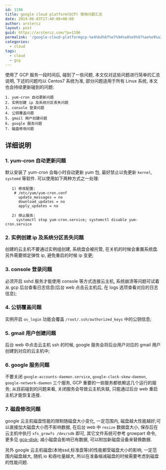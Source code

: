 ```yaml
---
id: 1196
title: google cloud platform(GCP) 使用问题汇总
date: 2019-06-03T17:40:08+08:00
author: arstercz
layout: post
guid: https://arstercz.com/?p=1196
permalink: '/google-cloud-platformgcp-%e4%bd%bf%e7%94%a8%e9%97%ae%e9%a2%98%e6%b1%87%e6%80%bb/'
categories:
  - cloud
tags:
  - cloud
  - gcp
---
```

使用了 GCP 服务一段时间后, 碰到了一些问题, 本文仅对这些问题进行简单的汇总说明, 下述的问题均以 Centos7 系统为准, 部分问题适用于所有 Linux 系统, 本文也会持续更新碰到的问题:

```
1. yum-cron 自动更新问题
2. 实例创建 ip 及系统分区丢失问题
3. console 登录问题
4. 公钥覆盖问题
5. gmail 用户创建问题
6. google 服务问题
7. 磁盘修改问题
```

## 详细说明

### 1. yum-cron 自动更新问题

默认安装了 yum-cron 会每小时自动更新 yum 包, 最好禁止以免更新 `kernel`, `systemd` 等软件. 可以使用如下两种方式之一处理:

```
   1) 修改配置:
    # /etc/yum/yum-cron.conf
      update_messages = no
      download_updates = no
      apply_updates = no

   2) 停止服务:
     systemctl stop yum-cron.service; systemctl disable yum-cron.service
```

### 2. 实例创建 ip 及系统分区丢失问题

创建的云主机不要通过实例组创建, 系统盘会被托管, 在关机的时候会重置系统盘. 另外需要绑定弹性 ip, 避免重启的时候 ip 变更;

### 3. console 登录问题

必须开启 sshd 服务才能使用 console 等方式连接云主机, 系统崩溃等问题可试着从 gcp 后台查看日志信息(后台 web 点击云主机后, 在 logs 选项查看对应的日志信息);

### 4. 公钥覆盖问题

实例开启 `os_login` 功能会覆盖 `/root/.ssh/authorized_keys` 中的公钥信息;

### 5. gmail 用户创建问题

后台 web 中点击云主机 ssh 的时候, google 服务会将后台用户对应的 gmail 用户创建到对应的云主机中;

### 6. google 服务问题

不要关闭 `google-accounts-daemon.service`, `google-clock-skew-daemon`, `google-network-daemon` 三个服务, GCP 重要的一些服务都依赖这几个运行的服务; 从目前碰到的问题来看, 关闭服务会导致云主机失联, 只能通过后台 web 重启主机才能恢复连接.

### 7. 磁盘修改问题

google 云主机磁盘性能的限制随磁盘大小变化, 一定范围内, 磁盘越大性能越好;可以直接加大磁盘大小而不影响数据, 在后台 web 中 `resize` 数据盘大小, 保存后在云主机中执行 `xfs_growfs /dev/sdb` 即可, 其它文件系统可参考 growpart 命令, 更多见 <a href="https://cloud.google.com/compute/docs/disks/add-persistent-disk">gcp-disk</a>; 减小磁盘会影响已有数据, 可以附加新磁盘设备来替换数据.

另外 google 云主机磁盘(本地ssd,标准盘等)的性能都受磁盘大小的影响, 一定范围内磁盘越大, 随机 io 和吞吐量越大, 所以在准备缩减磁盘的时候需要考虑到磁盘的性能问题.
